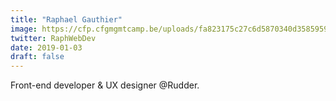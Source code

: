 ```yaml
---
title: "Raphael Gauthier"
image: https://cfp.cfgmgmtcamp.be/uploads/fa823175c27c6d5870340d3585959e36908972b3dc062061ec.jpeg
twitter: RaphWebDev
date: 2019-01-03
draft: false
---
```


Front-end developer & UX designer @Rudder.  

